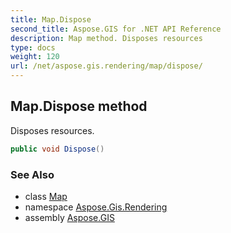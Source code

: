 ```yaml
---
title: Map.Dispose
second_title: Aspose.GIS for .NET API Reference
description: Map method. Disposes resources
type: docs
weight: 120
url: /net/aspose.gis.rendering/map/dispose/
---
```

## Map.Dispose method

Disposes resources.

```csharp
public void Dispose()
```

### See Also

* class [Map](../)
* namespace [Aspose.Gis.Rendering](../../map/)
* assembly [Aspose.GIS](../../../)


